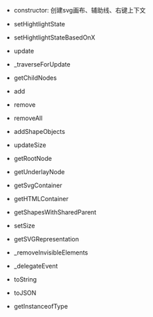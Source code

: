 * constructor:
  创建svg画布、辅助线、右键上下文

* setHightlightState
* setHightlightStateBasedOnX
* update
* _traverseForUpdate
* getChildNodes
* add
* remove
* removeAll
* addShapeObjects
* updateSize
* getRootNode
* getUnderlayNode
* getSvgContainer
* getHTMLContainer
* getShapesWithSharedParent
* setSize
* getSVGRepresentation
* _removeInvisibleElements
* _delegateEvent
* toString
* toJSON
* getInstanceofType

